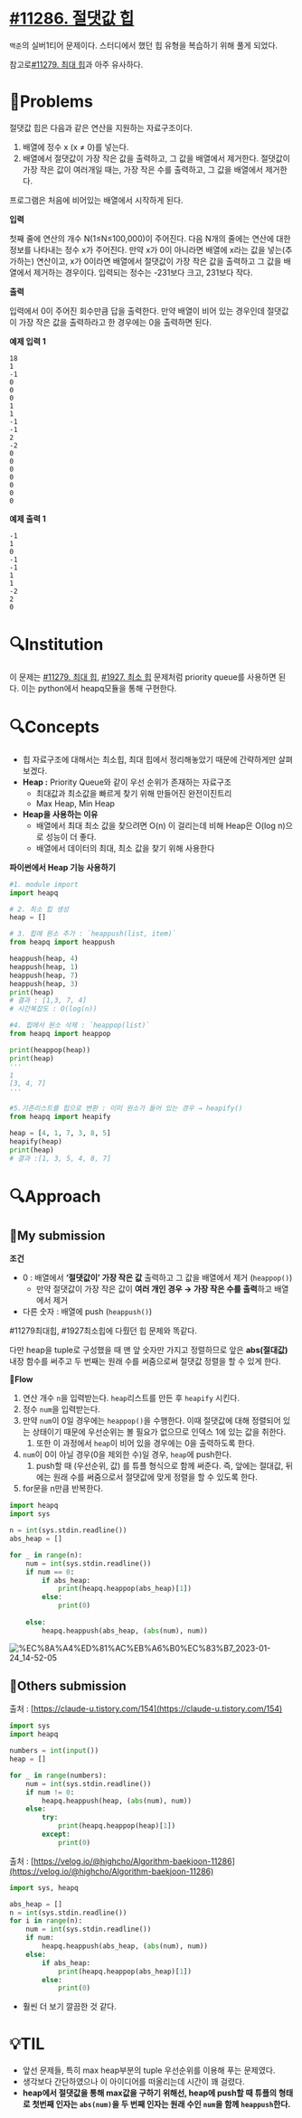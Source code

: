 # [#11286. 절댓값 힙](https://www.acmicpc.net/problem/11286)

`백준`의 실버1티어 문제이다. 스터디에서 했던 힙 유형을 복습하기 위해 풀게 되었다.

참고로[#11279. 최대 힙](https://www.acmicpc.net/problem/11279)과 아주 유사하다.

# 📖Problems

절댓값 힙은 다음과 같은 연산을 지원하는 자료구조이다.

1. 배열에 정수 x (x ≠ 0)를 넣는다.
2. 배열에서 절댓값이 가장 작은 값을 출력하고, 그 값을 배열에서 제거한다. 절댓값이 가장 작은 값이 여러개일 때는, 가장 작은 수를 출력하고, 그 값을 배열에서 제거한다.

프로그램은 처음에 비어있는 배열에서 시작하게 된다.

**입력**

첫째 줄에 연산의 개수 N(1≤N≤100,000)이 주어진다. 다음 N개의 줄에는 연산에 대한 정보를 나타내는 정수 x가 주어진다. 만약 x가 0이 아니라면 배열에 x라는 값을 넣는(추가하는) 연산이고, x가 0이라면 배열에서 절댓값이 가장 작은 값을 출력하고 그 값을 배열에서 제거하는 경우이다. 입력되는 정수는 -231보다 크고, 231보다 작다.

**출력**

입력에서 0이 주어진 회수만큼 답을 출력한다. 만약 배열이 비어 있는 경우인데 절댓값이 가장 작은 값을 출력하라고 한 경우에는 0을 출력하면 된다.

**예제 입력 1**

```
18
1
-1
0
0
0
1
1
-1
-1
2
-2
0
0
0
0
0
0
0

```

**예제 출력 1**

```
-1
1
0
-1
-1
1
1
-2
2
0
```

# 🔍Institution

 이 문제는 [#11279. 최대 힙](https://www.acmicpc.net/problem/11279), [#1927. 최소 힙](https://www.acmicpc.net/problem/1927) 문제처럼  priority queue를 사용하면 된다. 이는 python에서 heapq모듈을 통해 구현한다.

# 🔍Concepts

- 힙 자료구조에 대해서는 최소힙, 최대 힙에서 정리해놓았기 때문에 간략하게만 살펴보겠다.
- **Heap :** Priority Queue와 같이 우선 순위가 존재하는 자료구조
    - 최대값과 최소값을 빠르게 찾기 위해 만들어진 완전이진트리
    - Max Heap, Min Heap
- **Heap을 사용하는 이유**
    - 배열에서 최대 최소 값을 찾으려면 O(n) 이 걸리는데 비해 Heap은 O(log n)으로 성능이 더 좋다.
    - 배열에서 데이터의 최대, 최소 값을 찾기 위해 사용한다

**파이썬에서 Heap 기능 사용하기**

```python
#1. module import
import heapq 

# 2. 최소 힙 생성
heap = []

# 3. 힙에 원소 추가 : `heappush(list, item)`
from heapq import heappush

heappush(heap, 4)
heappush(heap, 1)
heappush(heap, 7)
heappush(heap, 3)
print(heap)
# 결과 : [1,3, 7, 4]
# 시간복잡도 : O(log(n))

#4. 힙에서 원소 삭제 : `heappop(list)`
from heapq import heappop

print(heappop(heap))
print(heap)
'''
1
[3, 4, 7]
'''

#5.기존리스트를 힙으로 변환 : 이미 원소가 들어 있는 경우 → heapify()
from heapq import heapify

heap = [4, 1, 7, 3, 8, 5]
heapify(heap)
print(heap)
# 결과 :[1, 3, 5, 4, 8, 7]
```

# 🔍Approach

## 🚩My submission

**조건**

- 0 : 배열에서 **‘절댓값이’ 가장 작은 값** 출력하고 그 값을 배열에서 제거 (`heappop()`)
    - 만약 절댓값이 가장 작은 값이 **여러 개인 경우 → 가장 작은 수를 출력**하고 배열에서 제거
- 다른 숫자 : 배열에 push (`heappush()`)

#11279최대힙, #1927최소힙에 다뤘던 힙 문제와 똑같다. 

다만 heap을 tuple로 구성했을 때 맨 앞 숫자만 가지고 정렬하므로 앞은 **abs(절대값)** 내장 함수를 써주고 두 번째는 원래 수를 써줌으로써 절댓값 정렬을 할 수 있게 한다.

🚩**Flow**

1. 연산 개수 `n`을 입력받는다. `heap`리스트를 만든 후 `heapify` 시킨다.
2. 정수 `num`을 입력받는다.
3. 만약 `num`이 0일 경우에는 `heappop()`을 수행한다. 이때 절댓값에 대해 정렬되어 있는 상태이기 때문에 우선순위는 볼 필요가 없으므로 인덱스 1에 있는 값을 취한다.
    1. 또한 이 과정에서 `heap`이 비어 있을 경우에는 0을 출력하도록 한다.
4. `num`이 0이 아닐 경우(0을 제외한 수)일 경우, `heap`에 push한다. 
    1. push할 때 (우선순위, 값) 를 튜플 형식으로 함께 써준다. 즉, 앞에는 절대값, 뒤에는 원래 수를 써줌으로서 절댓값에 맞게 정렬을 할 수 있도록 한다. 
5. for문을 n만큼 반복한다.

```python
import heapq
import sys

n = int(sys.stdin.readline())
abs_heap = []

for _ in range(n):
    num = int(sys.stdin.readline())
    if num == 0:
        if abs_heap:
            print(heapq.heappop(abs_heap)[1])
        else:
            print(0)           
       
    else:
        heapq.heappush(abs_heap, (abs(num), num))
```
![%EC%8A%A4%ED%81%AC%EB%A6%B0%EC%83%B7_2023-01-24_14-52-05](https://user-images.githubusercontent.com/101111603/215276278-1f77dbe8-699f-4c67-a78f-c14eca9c0a1c.png)


## 🚩Others submission

출처 : [https://claude-u.tistory.com/154](https://claude-u.tistory.com/154)

```python
import sys
import heapq

numbers = int(input())
heap = []

for _ in range(numbers):
    num = int(sys.stdin.readline())
    if num != 0:
        heapq.heappush(heap, (abs(num), num))
    else:
        try:
            print(heapq.heappop(heap)[1])
        except:
            print(0)
```

출처 : [https://velog.io/@highcho/Algorithm-baekjoon-11286](https://velog.io/@highcho/Algorithm-baekjoon-11286)

```python
import sys, heapq

abs_heap = []
n = int(sys.stdin.readline())
for i in range(n):
	num = int(sys.stdin.readline())
	if num:
		heapq.heappush(abs_heap, (abs(num), num))
	else:
		if abs_heap:
			print(heapq.heappop(abs_heap)[1])
		else:
			print(0)
```

- 훨씬 더 보기 깔끔한 것 같다.

# 💡TIL

- 앞선 문제들, 특히 max heap부분의 tuple 우선순위를 이용해 푸는 문제였다.
- 생각보다 간단하였으나 이 아이디어를 떠올리는데 시간이 꽤 걸렸다.
- **heap에서 절댓값을 통해 max값을 구하기 위해선, heap에 push할 때 튜플의 형태로 첫번째 인자는 `abs(num)`을 두 번째 인자는 원래 수인 `num`을 함께 `heappush`한다.**
